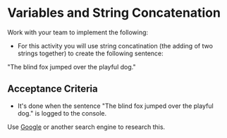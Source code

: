 # Variables and String Concatenation

Work with your team to implement the following:

* For this activity you will use string concatination (the adding of two strings together) to create the following sentence:

"The blind fox jumped over the playful dog."

## Acceptance Criteria

* It's done when the sentence "The blind fox jumped over the playful dog." is logged to the console.

Use [Google](https://www.google.com) or another search engine to research this.
